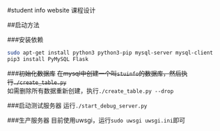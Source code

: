 #student info website
课程设计

##启动方法

###安装依赖

```bash
sudo apt-get install python3 python3-pip mysql-server mysql-client
pip3 install PyMySQL Flask
```

###~~初始化数据库~~
~~在mysql中创建一个叫`stuinfo`的数据库，然后执行`./create_table.py`~~  
如需删除所有数据重新创建，执行`./create_table.py --drop`

###启动测试服务器
运行`./start_debug_server.py`

###生产服务器
目前使用uwsgi，运行`sudo uwsgi uwsgi.ini`即可